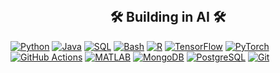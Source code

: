 <!-- Some badges are from https://github.com/Ileriayo/markdown-badges -->
<br/>

<h2 align="center">
 🛠️ Building in AI 🛠️
</h2>

<p align="center">
  <p align="left">
   <a href="https://github.com/search?q=user%3Aben-fleming+language%3Apython"><img alt="Python" src="https://img.shields.io/badge/Python-14354C.svg?logo=python&logoColor=white"></a>
   <a href="#"><img alt="Java" src="https://img.shields.io/badge/Kotlin-FFA500.svg?logo=Java&logoColor=white"></a>
   <a href="https://github.com/search?q=user%3Aben-fleming+language%3Asql"><img alt="SQL" src="https://custom-icon-badges.herokuapp.com/badge/SQL-025E8C.svg?logo=database&logoColor=white"></a>
    <a href="https://github.com/search?q=user%3Aben-fleming+language%3Abash"><img alt="Bash" src="https://img.shields.io/badge/Bash-121011.svg?logo=gnu-bash&logoColor=white"></a>
    <a href="https://github.com/search?q=user%3Aben-fleming+language%3Ar"><img alt="R" src="https://img.shields.io/badge/R-276DC3.svg?logo=r&logoColor=white"></a>
   <a href="#"><img alt="TensorFlow" src="https://img.shields.io/badge/Keras-D00000.svg?logo=Keras&logoColor=white"></a>
   <a href="#"><img alt="PyTorch" src="https://img.shields.io/badge/PyTorch-D00000.svg?logo=PyTorch&logoColor=white"></a>
    <a href="#"><img alt="GitHub Actions" src="https://img.shields.io/badge/GitHub%20Actions-2671E5.svg?logo=github%20actions&logoColor=white"></a>
    <a href="#"><img alt="MATLAB" src="https://img.shields.io/badge/MATLAB-FF0000.svg?logo=MATLAB&logoColor=white"></a>                
    <a href="#"><img alt="MongoDB" src ="https://img.shields.io/badge/MongoDB-4ea94b.svg?logo=mongodb&logoColor=white"></a>
    <a href="#"><img alt="PostgreSQL" src ="https://img.shields.io/badge/PostgreSQL-316192.svg?logo=postgresql&logoColor=white"></a>
    <a href="#"><img alt="Git" src="https://img.shields.io/badge/Git-F05033.svg?logo=git&logoColor=white"></a>
    </p align="left">
</p align="center">

